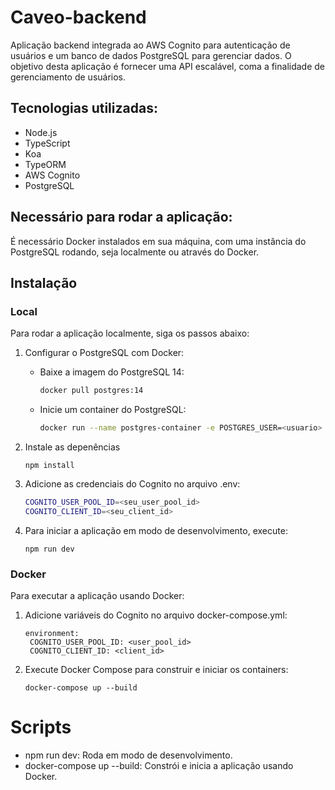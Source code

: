 # Caveo-backend

Aplicação backend integrada ao AWS Cognito para autenticação de usuários e um banco de dados PostgreSQL para gerenciar dados. O objetivo desta aplicação é fornecer uma API escalável, coma a finalidade de gerenciamento de usuários.

## Tecnologias utilizadas:

- Node.js
- TypeScript
- Koa
- TypeORM
- AWS Cognito
- PostgreSQL

## Necessário para rodar a aplicação:

É necessário Docker instalados em sua máquina, com uma instância do PostgreSQL rodando, seja localmente ou através do Docker.

## Instalação

### Local
Para rodar a aplicação localmente, siga os passos abaixo:


1. Configurar o PostgreSQL com Docker:
    - Baixe a imagem do PostgreSQL 14:
        ```bash
        docker pull postgres:14
        ```
    - Inicie um container do PostgreSQL:
        ```bash
        docker run --name postgres-container -e POSTGRES_USER=<usuario> -e POSTGRES_PASSWORD=<senha> -e POSTGRES_DB=<banco> -p 5432:5432 -d postgres:14
        ```


2. Instale as depenências
    ```
    npm install
    ```

3. Adicione as credenciais do Cognito no arquivo .env:
    ```bash
    COGNITO_USER_POOL_ID=<seu_user_pool_id>
    COGNITO_CLIENT_ID=<seu_client_id>
    ```

5. Para iniciar a aplicação em modo de desenvolvimento, execute:
    ```
    npm run dev
    ```

### Docker
Para executar a aplicação usando Docker:

1. Adicione variáveis do Cognito no arquivo docker-compose.yml:

   ```
   environment:
    COGNITO_USER_POOL_ID: <user_pool_id>
    COGNITO_CLIENT_ID: <client_id>
    ```

2. Execute Docker Compose para construir e iniciar os containers:
    ```
    docker-compose up --build
    ```

# Scripts
- npm run dev: Roda em modo de desenvolvimento.
- docker-compose up --build: Constrói e inicia a aplicação usando Docker.